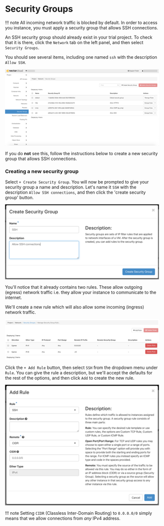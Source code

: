 # Security Groups

!!! note
    All incoming network traffic is blocked by default. In order to access you instance, you must apply a security group that allows SSH connections.

An SSH security group should already exist in your trial project. To check that it is there, click the `Network` tab on the left panel, and then select `Security Groups`.

You should see several items, including one named `ssh` with the description `Allow SSH`.

![](images/security_groups.png)

If you do **not** see this, follow the instructions below to create a new security group that allows SSH connections.

### Creating a new security group
Select `+ Create Security Group`. You will now be prompted to give your security group a name and description. Let's name it `SSH` with the description `Allow SSH connections`, and then click the 'create security group' button.

![](images/security_groups_new_group.png)

You'll notice that it already contains two rules. These allow outgoing (egress) network traffic i.e. they allow your instance to communicate to the internet.

We'll create a new rule which will also allow some incoming (ingress) network traffic.

![](images/security_groups_rules.png)

Click the `+ Add Rule` button, then select `SSH` from the dropdown menu under `Rule`. You can give the rule a description, but we'll accept the defaults for the rest of the options, and then click `Add` to create the new rule.

![](images/security_groups_new_rule.png)

!!! note
    Setting `CIDR` (Classless Inter-Domain Routing) to `0.0.0.0/0` simply means that we allow connections from *any* IPv4 address.